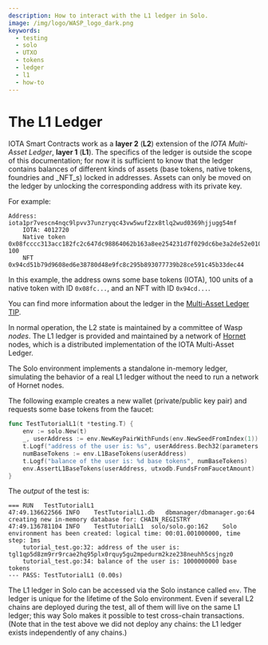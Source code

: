 ```yaml
---
description: How to interact with the L1 ledger in Solo.
image: /img/logo/WASP_logo_dark.png
keywords:
  - testing
  - solo
  - UTXO
  - tokens
  - ledger
  - l1
  - how-to
---
```


# The L1 Ledger

IOTA Smart Contracts work as a **layer 2** (**L2**) extension of the _IOTA Multi-Asset Ledger_, **layer 1** (**L1**).
The specifics of the ledger is outside the scope of this documentation; for now it is sufficient to know that the ledger
contains balances of different kinds of assets (base tokens, native tokens, foundries and _NFT_s) locked in addresses.
Assets can only be moved on the ledger by unlocking the corresponding address with its private key.

For example:

```log
Address: iota1pr7vescn4nqc9lpvv37unzryqc43vw5wuf2zx8tlq2wud0369hjjugg54mf
    IOTA: 4012720
	Native token 0x08fcccc313acc182fc2c647dc98864062b163a8ee254231d7f029dc6be3a2de52e0100000000: 100
	NFT 0x94cd51b79d9608ed6e38780d48e9fc8c295b893077739b28ce591c45b33dec44
```

In this example, the address owns some base tokens (IOTA), 100 units of a native token with ID `0x08fc...`, and an NFT
with ID `0x94cd...`.

You can find more information about the ledger in the
[Multi-Asset Ledger TIP](https://github.com/lzpap/tips/blob/master/tips/TIP-0018/tip-0018.md).

In normal operation, the L2 state is maintained by a committee of Wasp _nodes_. The L1 ledger is provided and
maintained by a network of [Hornet](https://github.com/iotaledger/hornet) nodes, which is a distributed implementation
of the IOTA Multi-Asset Ledger.

The Solo environment implements a standalone in-memory ledger, simulating the behavior of a real L1 ledger without the
need to run a network of Hornet nodes.

The following example creates a new wallet (private/public key pair) and requests some base tokens from the faucet:

```go
func TestTutorialL1(t *testing.T) {
	env := solo.New(t)
	_, userAddress := env.NewKeyPairWithFunds(env.NewSeedFromIndex(1))
	t.Logf("address of the user is: %s", userAddress.Bech32(parameters.L1.Protocol.Bech32HRP))
	numBaseTokens := env.L1BaseTokens(userAddress)
	t.Logf("balance of the user is: %d base tokens", numBaseTokens)
	env.AssertL1BaseTokens(userAddress, utxodb.FundsFromFaucetAmount)
}
```

The _output_ of the test is:

```log
=== RUN   TestTutorialL1
47:49.136622566	INFO	TestTutorialL1.db	dbmanager/dbmanager.go:64	creating new in-memory database for: CHAIN_REGISTRY
47:49.136781104	INFO	TestTutorialL1	solo/solo.go:162	Solo environment has been created: logical time: 00:01.001000000, time step: 1ms
    tutorial_test.go:32: address of the user is: tgl1qp5d8zm9rr9rcae2hq95plx0rquy5gu2mpedurm2kze238neuhh5csjngz0
    tutorial_test.go:34: balance of the user is: 1000000000 base tokens
--- PASS: TestTutorialL1 (0.00s)
```

The L1 ledger in Solo can be accessed via the Solo instance called `env`.
The ledger is unique for the lifetime of the Solo environment.
Even if several L2 chains are deployed during the test, all of them will live on the same L1 ledger; this way Solo makes
it possible to test cross-chain transactions.
(Note that in the test above we did not deploy any chains: the L1 ledger exists independently of any chains.)
